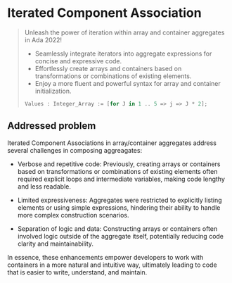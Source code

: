 # Iterated Component Association

> Unleash the power of iteration within array and container aggregates in Ada
> 2022!
>
> - Seamlessly integrate iterators into aggregate expressions for concise and
>   expressive code.
> - Effortlessly create arrays and containers based on transformations or
>   combinations of existing elements.
> - Enjoy a more fluent and powerful syntax for array and container
>   initialization.
> 
> ```ada
> Values : Integer_Array := [for J in 1 .. 5 => j => J * 2];
> ```

## Addressed problem

Iterated Component Associations in array/container aggregates address several
challenges in composing aggreagates:

- Verbose and repetitive code: Previously, creating arrays or containers based
  on transformations or combinations of existing elements often required
  explicit loops and intermediate variables, making code lengthy and less
  readable.

- Limited expressiveness: Aggregates were restricted to explicitly listing
  elements or using simple expressions, hindering their ability to handle more
  complex construction scenarios.

- Separation of logic and data: Constructing arrays or containers often involved
  logic outside of the aggregate itself, potentially reducing code clarity and
  maintainability.

In essence, these enhancements empower developers to work with containers in a
more natural and intuitive way, ultimately leading to code that is easier to
write, understand, and maintain.
